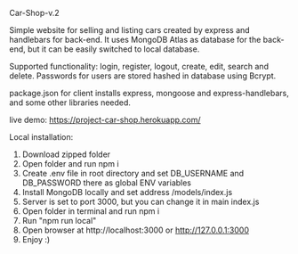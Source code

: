 Car-Shop-v.2

Simple website for selling and listing cars created by express and handlebars for back-end.
It uses MongoDB Atlas as database for the back-end, but it can be easily switched to local database.

Supported functionality: login, register, logout, create, edit, search and delete.
Passwords for users are stored hashed in database using Bcrypt.

package.json for client installs express, mongoose and express-handlebars, and some other libraries needed.

live demo: https://project-car-shop.herokuapp.com/

Local installation:

1. Download zipped folder
2. Open folder and run npm i
3. Create .env file in root directory and set DB_USERNAME and DB_PASSWORD there as global ENV variables
4. Install MongoDB locally and set address /models/index.js
5. Server is set to port 3000, but you can change it in main index.js
6. Open folder in terminal and run npm i
7. Run "npm run local"
8. Open browser at http://localhost:3000 or http://127.0.0.1:3000
9. Enjoy :)
